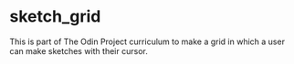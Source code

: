 # sketch_grid
This is part of The Odin Project curriculum to make a grid in which a user can make sketches with their cursor.
